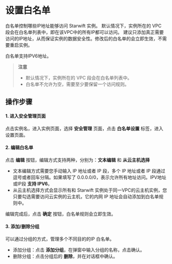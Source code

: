 # 设置白名单
白名单控制哪些IP地址能够访问 Starwift 实例。 默认情况下，实例所在的 VPC 段会在白名单列表中，即在该VPC中的所有IP都可以访问。
建议只添加真正需要访问的IP地址，从而保证实例的数据安全性。修改后的白名单的会立即生效，不需要重启实例。

白名单支持IPV6地址。

> **注意**
> 
> - 默认情况下，实例所在的 VPC 段会在白名单列表中。
> - 白名单不允许为空，需要至少要保留一个访问规则。

## 操作步骤
#### 1. 进入安全管理页面
点击实例名，进入实例页面，选择 **安全管理** 页面，点击 **白名单设置** 标签，进入设置页面。

#### 2. 编辑白名单
点击 **编辑** 按钮，编辑方式支持两种，分别为：**文本编辑** 和 **从云主机选择**
- 文本编辑方式需要您手动输入 IP 地址或者 IP 段，多个 IP 地址或者 IP 段通过逗号或者回车分隔。如果填写了 0.0.0.0/0，表示允许所有地址访问。IPV地址或IP段 **支持 IPV6**。
- 从云主机选择方式会显示所有和 Starwift 实例处于同一VPC的云主机实例，您只要勾选需要访问云实例的云主机，它的内网 IP 地址会自动添加到白名单规则中。

编辑完成后，点击 **确定** 按钮，白名单规则会立即生效。

#### 3. 添加/删除分组
可以通过分组的方式，管理多个不同目的的IP 白名单。
- 添加分组：点击 **添加分组**，在弹窗中输入分组的名称，点击确认。
- 删除分组：点击分组后的 **删除**，并在对话框中确认。

